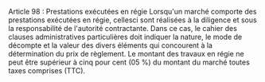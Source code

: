 Article 98 : Prestations exécutées en régie
Lorsqu'un marché comporte des prestations exécutées en régie, cellesci
sont réalisées à la diligence et sous la responsabilité de l'autorité
contractante.
Dans ce cas, le cahier des clauses administratives particulières doit
indiquer la nature, le mode de décompte et la valeur des divers éléments
qui concourent à la détermination du prix de règlement.
Le montant des travaux en régie ne peut être supérieur à cinq pour cent
(05 %) du montant du marché toutes taxes comprises (TTC).